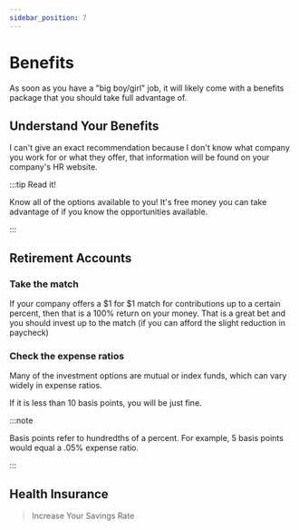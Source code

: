 ```yaml
---
sidebar_position: 7
---
```


# Benefits

As soon as you have a "big boy/girl" job, it will likely come with a benefits package that you should take full advantage of.

## Understand Your Benefits

I can't give an exact recommendation because I don't know what company you work for or what they offer, that information will be found on your company's HR website.

:::tip Read it!

Know all of the options available to you! It's free money you can take advantage of if you know the opportunities available.

:::

## Retirement Accounts

### Take the match

If your company offers a $1 for $1 match for contributions up to a certain percent, then that is a 100% return on your money. That is a great bet and you should invest up to the match (if you can afford the slight reduction in paycheck)

### Check the expense ratios

Many of the investment options are mutual or index funds, which can vary widely in expense ratios.

If it is less than 10 basis points, you will be just fine.

:::note 

Basis points refer to hundredths of a percent. For example, 5 basis points would equal a .05% expense ratio.

:::

## Health Insurance



>Increase Your Savings Rate